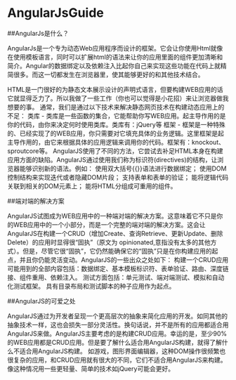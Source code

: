 AngularJsGuide
==============

##AngularJs是什么？

AngularJs是一个专为动态Web应用程序而设计的框架。它会让你使用Html就像在使用模板语言，同时可以扩展html的语法来让你的应用里面的组件更加清晰和简介。Angular的数据绑定以及依赖注入比起你自己来实现这些功能在代码上就精简很多。而这一切都发生在浏览器里，使其能够更好的和其他技术结合。

HTML是一门很好的为静态文本展示设计的声明式语言，但要构建WEB应用的话它就显得乏力了。所以我做了一些工作（你也可以觉得是小花招）来让浏览器做我想要的事。
  通常，我们是通过以下技术来解决静态网页技术在构建动态应用上的不足：
  类库 - 类库是一些函数的集合，它能帮助你写WEB应用。起主导作用的是你的代码，由你来决定何时使用类库。类库有：jQuery等
  框架 - 框架是一种特殊的、已经实现了的WEB应用，你只需要对它填充具体的业务逻辑。这里框架是起主导作用的，由它来根据具体的应用逻辑来调用你的代码。框架有：knockout、sproutcore等。
  AngularJS使用了不同的方法，它尝试去补足HTML本身在构建应用方面的缺陷。AngularJS通过使用我们称为标识符(directives)的结构，让浏览器能够识别新的语法。例如：
    使用双大括号{{}}语法进行数据绑定；
    使用DOM控制结构来实现迭代或者隐藏DOM片段；
    支持表单和表单的验证；
    能将逻辑代码关联到相关的DOM元素上；
    能将HTML分组成可重用的组件。

  
##端对端的解决方案
 
  AngularJS试图成为WEB应用中的一种端对端的解决方案。这意味着它不只是你的WEB应用中的一个小部分，而是一个完整的端对端的解决方案。这会让AngularJS在构建一个CRUD（增加Create、查询Retrieve、更新Update、删除Delete）的应用时显得很“固执”（原文为 opinionated,意指没有太多的其他方式）。但是，尽管它很“固执”，它仍然能确保它的“固执”只是在你构建应用的起点，并且你仍能灵活变动。AngularJS的一些出众之处如下：
    构建一个CRUD应用可能用到的全部内容包括：数据绑定、基本模板标识符、表单验证、路由、深度链接、组件重用、依赖注入。
    测试方面包括：单元测试、端对端测试、模拟和自动化测试框架。
    具有目录布局和测试脚本的种子应用作为起点。
  
##AngularJS的可爱之处

  AngularJS通过为开发者呈现一个更高层次的抽象来简化应用的开发。如同其他的抽象技术一样，这也会损失一部分灵活性。换句话说，并不是所有的应用都适合用AngularJS来做。AngularJS主要考虑的是构建CRUD应用。幸运的是，至少90%的WEB应用都是CRUD应用。但是要了解什么适合用AngularJS构建，就得了解什么不适合用AngularJS构建。
  如游戏，图形界面编辑器，这种DOM操作很频繁也很复杂的应用，和CRUD应用就有很大的不同，它们不适合用AngularJS来构建。像这种情况用一些更轻量、简单的技术如jQuery可能会更好。
